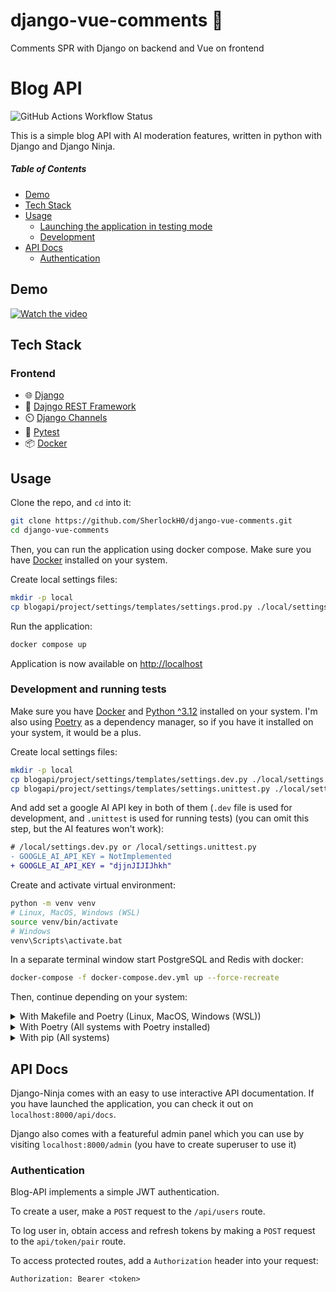# django-vue-comments 💬
Comments SPR with Django on backend and Vue on frontend
# Blog API 
![GitHub Actions Workflow Status](https://img.shields.io/github/actions/workflow/status/SherlockH0/Blog-API/pr.yml?style=flat-square&label=tests)

This is a simple blog API with AI moderation features, written in python with Django and Django Ninja.

##### Table of Contents

- [Demo](#demo)
- [Tech Stack](#tech-stack)
- [Usage](#usage)
  - [Launching the application in testing mode](#launching-the-application-in-testing-mode)
  - [Development](#development-and-running-tests)
- [API Docs](#api-docs)
  - [Authentication](#authentication)

## Demo

[![Watch the video](https://img.youtube.com/vi/MnOoMGSmVR8/maxresdefault.jpg)](https://youtu.be/MnOoMGSmVR8)

## Tech Stack

### Frontend
- 🌐 [Django](https://www.djangoproject.com/)
- 🥷 [Dajngo REST Framework](https://www.django-rest-framework.org/)
- ⏲️ [Django Channels](https://channels.readthedocs.io/en/latest/)
- 🧪 [Pytest](https://docs.pytest.org/en/stable/getting-started.html)
- 📦 [Docker](https://www.docker.com/)

## Usage

Clone the repo, and `cd` into it:

```bash
git clone https://github.com/SherlockH0/django-vue-comments.git
cd django-vue-comments
```

Then, you can run the application using docker compose.
Make sure you have [Docker](https://www.docker.com/) installed on your system.

Create local settings files:

```bash
mkdir -p local
cp blogapi/project/settings/templates/settings.prod.py ./local/settings.prod.py
```

Run the application:

```bash
docker compose up
```

Application is now available on <http://localhost>

### Development and running tests

Make sure you have [Docker](https://www.docker.com/) and [Python ^3.12](https://www.python.org/) installed on your system.
I'm also using [Poetry](https://python-poetry.org/) as a dependency manager, so if you have it installed on your system, it would be a plus.

Create local settings files:

```bash
mkdir -p local
cp blogapi/project/settings/templates/settings.dev.py ./local/settings.dev.py
cp blogapi/project/settings/templates/settings.unittest.py ./local/settings.unittest.py
```

And add set a google AI API key in both of them (`.dev` file is used for development, and `.unittest` is used for running tests) (you can omit this step, but the AI features won't work):

```diff
# /local/settings.dev.py or /local/settings.unittest.py
- GOOGLE_AI_API_KEY = NotImplemented
+ GOOGLE_AI_API_KEY = "djjnJIJIJhkh"
```

Create and activate virtual environment:

```bash
python -m venv venv
# Linux, MacOS, Windows (WSL)
source venv/bin/activate
# Windows
venv\Scripts\activate.bat
```

In a separate terminal window start PostgreSQL and Redis with docker:

```bash
docker-compose -f docker-compose.dev.yml up --force-recreate
```

Then, continue depending on your system:

<details>
<summary>With Makefile and Poetry (Linux, MacOS, Windows (WSL))</summary>

Install the project using poetry, migrate the database, and create superuser (optional):

```bash
make install
make migrate
make superuser
```

Run local server:

```bash
make runserver
```

In a different terminal window, run rq worker and scheduler:

```bash
make rq
make rqscheduler
```

To make migrations after changes in the models, run:

```bash
make migrations
```

To migrate, run:

```bash
make migrate
```

To run tests, run:

```bash
make test
# With coverage
make test-cov
# With html coverage
make test-cov-html
```

</details>
<details>
<summary>With Poetry (All systems with Poetry installed)</summary>

Install the project using poetry, migrate the database, and create superuser (optional):

```bash
poetry install
poetry run python -m blogapi.manage migrate
poetry run python -m blogapi.manage createsuperuser
```

Run local server:

```bash
poetry run python -m blogapi.manage runserver
```

In a different terminal window, run rq worker and scheduler:

```bash
poetry run python -m blogapi.manage rqworker default
poetry run python -m blogapi.manage rqscheduler
```

To make migrations after changes in the models, run:

```bash
poetry run python -m blogapi.manage makemigrations
```

To migrate, run:

```bash
poetry run python -m blogapi.manage migrate
```

To run tests, run:

```bash
poetry run pytest -v -rs
# With coverage
poetry run pytest -v -rs --cov
# With html coverage
poetry run pytest -v -rs --cov --cov-report html
```

</details>
<details>
<summary>With pip (All systems)</summary>

Install the project using pip, migrate the database, and create superuser (optional):

```bash
pip install .
python -m blogapi.manage migrate
python -m blogapi.manage createsuperuser
```

Run local server:

```bash
python -m blogapi.manage runserver
```

In a different terminal window, run rq worker and scheduler:

```bash
python -m blogapi.manage rqworker default
python -m blogapi.manage rqscheduler
```

To run tests, run:

```bash
pytest -v -rs
# With coverage
pytest -v -rs --cov
# With html coverage
pytest -v -rs --cov --cov-report html
```

</details>

## API Docs

Django-Ninja comes with an easy to use interactive API documentation. If you have launched the application, you can check it out on `localhost:8000/api/docs`.

Django also comes with a featureful admin panel which you can use by visiting `localhost:8000/admin` (you have to create superuser to use it)

### Authentication

Blog-API implements a simple JWT authentication.

To create a user, make a `POST` request to the `/api/users` route.

To log user in, obtain access and refresh tokens by making a `POST` request to the `api/token/pair` route.

To access protected routes, add a `Authorization` header into your request:

```
Authorization: Bearer <token>
```
